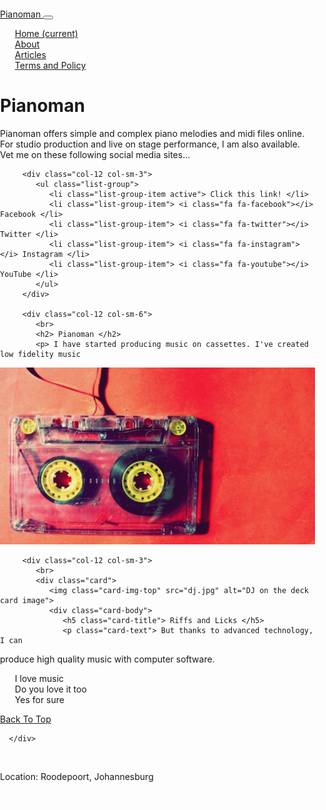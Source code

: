 <!DOCTYPE html>
<html lang="en">
<head>
   <title>  Pianoman's introduction </title>
   <meta name="viewport" content="width=device-width, initial-scale=1" />
   <link rel="stylesheet" href="https://stackpath.bootstrapcdn.com/font-awesome/4.7.0/css/font-awesome.min.css" />
   <link rel="stylesheet" href="https://stackpath.bootstrapcdn.com/bootstrap/4.3.1/css/bootstrap.min.css" />
<style>
   html,body {
      margin: 0;
      padding: 0;
      }
  body {
  scroll-behavior: smooth;
  }
.sticky {
position: fixed;
top: 0;
left: 0;
width: 100%;
background: #f1f1f1;

color: #555;
   z-index: 10000;
   margin: 0;
}
.sticky + .content {
  padding-top: 102px;
}
   small {
      color: white;
      }
img {
max-width: 100%;
height: auto;
}
li {
list-style-type: none;
}
#banner, #navbarNav {
transition: all 1s ease;
}
</style>
</head>
<body>

   <nav id="banner" class="navbar navbar-expand-lg navbar-dark bg-dark">
      <a class="navbar-brand" href="#"> Pianoman </a>
      <button class="navbar-toggler" type="button" data-toggle="collapse" data-target="#navbarNav" aria-controls="navbarNav" aria-expanded="false" aria-label="Toggle navigation">
         <span class="navbar-toggler-icon"></span>
      </button>
      <div class="collapse navbar-collapse" id="navbarNav">
         <ul class="navbar-nav">
            <li class="nav-item active">
               <a class="nav-link" href="#"> Home <span class="sr-only">(current)</span></a>
            </li>
            <li class="nav-item">
               <a class="nav-link" href="#"> About </a>
            </li>
            <li class="nav-item">
               <a class="nav-link" href="#"> Articles </a>
            </li>
            <li class="nav-item">
               <a class="nav-link" href="#"> Terms and Policy </a>
            </li>
         </ul>
      </div>
   </nav>



   <div class="jumbotron content jumbotron-fluid">
      <div class="container">
         <h1 class="display-4">  Pianoman </h1>
         <p class="lead">
Pianoman offers simple and complex piano melodies and midi files online.
For studio production and live on stage performance, I am also available.
Vet me on these following social media sites...
 </p>
      </div>
   </div>

   <div class="container-fluid content">
      <div class="row">

         <div class="col-12 col-sm-3">
            <ul class="list-group">
               <li class="list-group-item active"> Click this link! </li>
               <li class="list-group-item"> <i class="fa fa-facebook"></i> Facebook </li>
               <li class="list-group-item"> <i class="fa fa-twitter"></i> Twitter </li>
               <li class="list-group-item"> <i class="fa fa-instagram"></i> Instagram </li>
               <li class="list-group-item"> <i class="fa fa-youtube"></i> YouTube </li>
            </ul>
         </div>

         <div class="col-12 col-sm-6">
            <br>
            <h2> Pianoman </h2>
            <p> I have started producing music on cassettes. I've created low fidelity music
 </p>
            <img src="cassete.jpg" class="img-fluid rounded" alt="Image of a cassette" />
         </div>

         <div class="col-12 col-sm-3">
            <br>
            <div class="card">
               <img class="card-img-top" src="dj.jpg" alt="DJ on the deck card image">
               <div class="card-body">
                  <h5 class="card-title"> Riffs and Licks </h5>
                  <p class="card-text"> But thanks to advanced technology, I can
produce high quality music with computer software. </p>
               </div>
               <ul class="list-group list-group-flush">
                  <li class="list-group-item"> I love music </li>
                  <li class="list-group-item"> Do you love it too </li>
                  <li class="list-group-item"> Yes for sure </li>
               </ul>
               <div class="card-body">
                  <a href="#" class="card-link"> Back To Top </a>
               </div>
            </div>
         </div>

      </div>
   </div>


   <br>
   <footer class="footer mt-auto py-3 bg-dark">
      <div class="container">
         <p class="text-muted">
Location: Roodepoort, Johannesburg <br>

</p>
<p>
<small>&copy; Copyright information here. This is a mock up design of Piano man's homepage.</small>
</p>
</div>
</footer>

</body>
</html>
